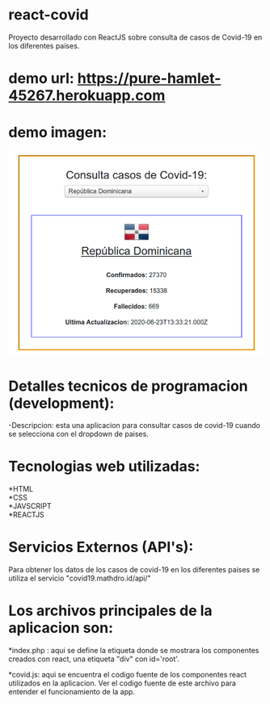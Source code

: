 # react-covid
Proyecto desarrollado con ReactJS sobre consulta de casos de Covid-19 en los diferentes paises.

# demo url: <a href="https://pure-hamlet-45267.herokuapp.com/" target="_blank">https://pure-hamlet-45267.herokuapp.com</a>

# demo imagen:
<img src="https://github.com/nsmdeveloper/react-covid/blob/master/react-covid.png" title="react-covid19-app" />

# Detalles tecnicos de programacion (development):

-Descripcion: esta una aplicacion para consultar casos de covid-19 cuando se selecciona con el dropdown de paises.

Tecnologias web utilizadas:
===========================

*HTML <br />
*CSS  <br />
*JAVSCRIPT  <br />
*REACTJS  <br />

Servicios Externos (API's): 
=============================

Para obtener los datos de los casos de covid-19 en los diferentes paises se utiliza el servicio "covid19.mathdro.id/api/"

Los archivos principales de la aplicacion son:
==============================================

*index.php : aqui se define la etiqueta donde se mostrara los componentes creados con react, una etiqueta "div" con id='root'.

*covid.js: aqui se encuentra el codigo fuente de los componentes react utilizados en la aplicacion. Ver el codigo fuente de este archivo para entender el funcionamiento de la app.


